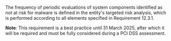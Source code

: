 The frequency of periodic evaluations of system components identified as not at risk for malware is defined in the entity's targeted risk analysis, which is performed according to all elements specified in Requirement 12.3.1.

**Note**: This requirement is a best practice until 31 March 2025, after which it will be required and must be fully considered during a PCI DSS assessment.
